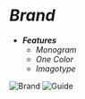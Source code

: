 # **_Brand_**

- **_Features_**
  - _Monogram_
  - _One Color_
  - _Imagotype_

![**Brand**](https://cdn.dribbble.com/userupload/2899480/file/original-2729c8837e619037a6a41c5427d0cd41.png?compress=1&resize=1024x613)
![**Guide**](https://cdn.dribbble.com/userupload/3361302/file/original-1324cb84a79938080f63dadab164b239.png?compress=1&resize=1024x768)